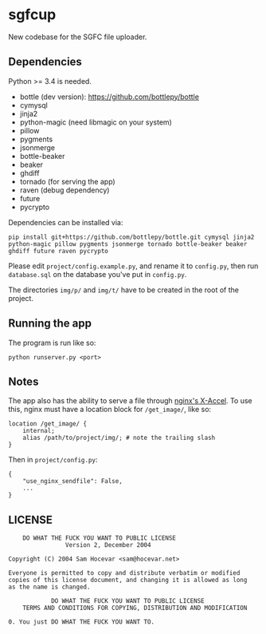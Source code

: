# sgfcup

New codebase for the SGFC file uploader.

## Dependencies

Python >= 3.4 is needed.

- bottle (dev version): https://github.com/bottlepy/bottle
- cymysql
- jinja2
- python-magic (need libmagic on your system)
- pillow
- pygments
- jsonmerge
- bottle-beaker
- beaker
- ghdiff
- tornado (for serving the app)
- raven (debug dependency)
- future
- pycrypto

Dependencies can be installed via:

    pip install git+https://github.com/bottlepy/bottle.git cymysql jinja2 python-magic pillow pygments jsonmerge tornado bottle-beaker beaker ghdiff future raven pycrypto

Please edit `project/config.example.py`, and rename it to `config.py`,
then run `database.sql` on the database you've put in `config.py`.

The directories `img/p/` and `img/t/` have to be created in the root of the project.

## Running the app

The program is run like so:

    python runserver.py <port>

## Notes

The app also has the ability to serve a file through [nginx's X-Accel](https://www.nginx.com/resources/wiki/start/topics/examples/x-accel/). To use this, nginx must have a location block for `/get_image/`, like so:

    location /get_image/ {
        internal;
        alias /path/to/project/img/; # note the trailing slash
    }

Then in `project/config.py`:

    {
        "use_nginx_sendfile": False,
        ...
    }

## LICENSE

        DO WHAT THE FUCK YOU WANT TO PUBLIC LICENSE
                    Version 2, December 2004

    Copyright (C) 2004 Sam Hocevar <sam@hocevar.net>

    Everyone is permitted to copy and distribute verbatim or modified
    copies of this license document, and changing it is allowed as long
    as the name is changed.

                DO WHAT THE FUCK YOU WANT TO PUBLIC LICENSE
        TERMS AND CONDITIONS FOR COPYING, DISTRIBUTION AND MODIFICATION

    0. You just DO WHAT THE FUCK YOU WANT TO.
